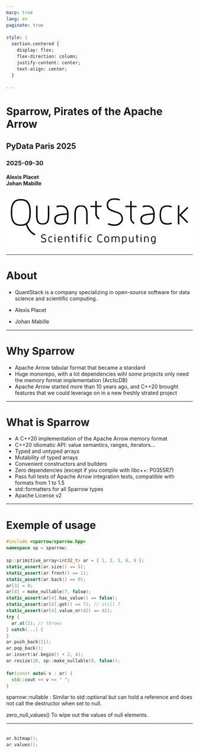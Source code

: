 ```yaml
---
marp: true
lang: en
paginate: true

style: |
  section.centered {
    display: flex;
    flex-direction: column;
    justify-content: center;
    text-align: center;
  }
  
---
```

<!-- _class: centered -->

<!-- ![bg](resources/cosmo_fly.png) -->

<h1>Sparrow, Pirates of the Apache Arrow</h1>
<h2>PyData Paris 2025</h2>
<h3>2025-09-30</h3>
<h4>Alexis Placet<br>
Johan Mabille</h4>
<!-- <div style="text-align: center;">
  <img src="resources/logo_scientific_computing.svg" width="600">
</div> -->

![w:500 align-bottom-centered](resources/logo_scientific_computing.svg)

---

# About

- QuantStack is a company specializing in open-source software for data science and scientific computing.

- Alexis Placet
- Johan Mabille

---
# Why Sparrow
- Apache Arrow tabular format that became a standard
- Huge monorepo, with a lot dependencies wihl some projects only need the memory format implementation (ArcticDB)
- Apache Arrow started more than 10 years ago, and C++20 brought features that we could leverage on in a new freshly strated project

---
# What is Sparrow
- A C++20 implementation of the Apache Arrow memory format
- C++20 idiomatic API: value semantics, ranges, iterators...
- Typed and untyped arrays
- Mutability of typed arrays
- Convenient constructors and builders
- Zero dependencies (except if you compile with libc++: P0355R7)
- Pass full tests of Apache Arrow integration tests, compatible with formats from 1 to 1.5
- std::formatters for all Sparrow types
- Apache License v2

---

# Exemple of usage

```cpp
#include <sparrow/sparrow.hpp>
namespace sp = sparrow;

sp::primitive_array<int32_t> ar = { 1, 3, 5, 6, 9 };
static_assert(ar.size() == 5);
static_assert(ar.front() == 1);
static_assert(ar.back() == 9);
ar[3] = 0;
ar[4] = make_nullable(7, false);
static_assert(ar[4].has_value() == false);
static_assert(ar[4].get() == 7); // still 7
static_assert(ar[4].value_or(42) == 42);
try {
  ar.at(3); // throws
} catch(...) {
}
ar.push_back(11);
ar.pop_back();
ar.insert(ar.begin() + 2, 4);
ar.resize(20, sp::make_nullable(0, false)); 

for(const auto& v : ar) {
  std::cout << v << " ";
}
```

sparrow::nullable : Similar to std::optional but can hold a reference and does not call the destructor when set to null.

zero_null_values() To wipe out the values of null elements.

---


```cpp

ar.bitmap();
ar.values();

```

